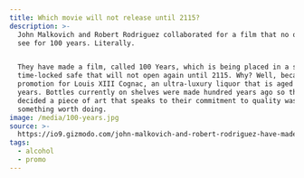 ```yaml
---
title: Which movie will not release until 2115?
description: >-
  John Malkovich and Robert Rodriguez collaborated for a film that no one will
  see for 100 years. Literally.


  They have made a film, called 100 Years, which is being placed in a special
  time-locked safe that will not open again until 2115. Why? Well, because it’s
  promotion for Louis XIII Cognac, an ultra-luxury liquor that is aged 100
  years. Bottles currently on shelves were made hundred years ago so they
  decided a piece of art that speaks to their commitment to quality was
  something worth doing.
image: /media/100-years.jpg
source: >-
  https://io9.gizmodo.com/john-malkovich-and-robert-rodriguez-have-made-a-movie-n-1743390289
tags:
  - alcohol
  - promo
---
```


